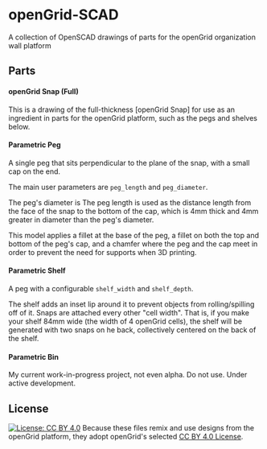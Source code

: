 # openGrid-SCAD
A collection of OpenSCAD drawings of parts for the openGrid organization wall platform

## Parts

#### openGrid Snap (Full)
This is a drawing of the full-thickness [openGrid Snap] for use as an ingredient in parts for the openGrid platform, such as the pegs and shelves below.

#### Parametric Peg
A single peg that sits perpendicular to the plane of the snap, with a small cap on the end.

The main user parameters are `peg_length` and `peg_diameter`.

The peg's diameter is The peg length is used as the distance length from the face of the snap to the bottom of the cap, which is 4mm thick and 4mm greater in diameter than the peg's diameter.

This model applies a fillet at the base of the peg, a fillet on both the top and bottom of the peg's cap, and a chamfer where the peg and the cap meet in order to prevent the need for supports when 3D printing.

#### Parametric Shelf
A peg with a configurable `shelf_width` and `shelf_depth`.

The shelf adds an inset lip around it to prevent objects from rolling/spilling off of it. Snaps are attached every other "cell width". That is, if you make your shelf 84mm wide (the width of 4 openGrid cells), the shelf will be generated with two snaps on he back, collectively centered on the back of the shelf.

#### Parametric Bin
My current work-in-progress project, not even alpha. Do not use. Under active development.

## License
[![License: CC BY 4.0](https://img.shields.io/badge/License-CC%20BY%204.0-lightgrey.svg)](https://creativecommons.org/licenses/by/4.0/)
Because these files remix and use designs from the openGrid platform, they adopt openGrid's selected [CC BY 4.0 License](https://creativecommons.org/licenses/by/4.0/).
